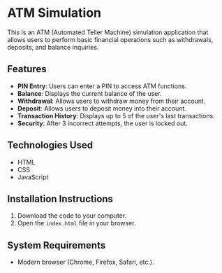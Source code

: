 # ATM Simulation

This is an ATM (Automated Teller Machine) simulation application that allows users to perform basic financial operations such as withdrawals, deposits, and balance inquiries.

## Features

- **PIN Entry**: Users can enter a PIN to access ATM functions.
- **Balance**: Displays the current balance of the user.
- **Withdrawal**: Allows users to withdraw money from their account.
- **Deposit**: Allows users to deposit money into their account.
- **Transaction History**: Displays up to 5 of the user's last transactions.
- **Security**: After 3 incorrect attempts, the user is locked out.

## Technologies Used

- HTML
- CSS
- JavaScript

## Installation Instructions

1. Download the code to your computer.
2. Open the `index.html` file in your browser.

## System Requirements

- Modern browser (Chrome, Firefox, Safari, etc.).
